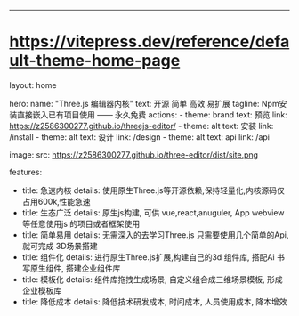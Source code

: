 ---
# https://vitepress.dev/reference/default-theme-home-page
layout: home

hero:
  name: "Three.js 编辑器内核"
  text: 开源 简单 高效 易扩展
  tagline: Npm安装直接嵌入已有项目使用 —— 永久免费
  actions:
    - theme: brand
      text: 预览
      link: https://z2586300277.github.io/threejs-editor/
    - theme: alt
      text: 安装
      link: /install
    - theme: alt
      text: 设计
      link: /design
    - theme: alt
      text: api
      link: /api

  image:
    src: https://z2586300277.github.io/three-editor/dist/site.png

features:
  - title: 急速内核
    details: 使用原生Three.js等开源依赖,保持轻量化,内核源码仅占用600k,性能急速
  - title: 生态广泛
    details: 原生js构建, 可供 vue,react,anuguler, App webview 等任意使用js 的项目或者框架使用
  - title: 简单易用
    details: 无需深入的去学习Three.js 只需要使用几个简单的Api, 就可完成 3D场景搭建
  - title: 组件化
    details: 进行原生Three.js扩展,构建自己的3d 组件库, 搭配Ai 书写原生组件, 搭建企业组件库
  - title: 模板化
    details: 组件库拖拽生成场景, 自定义组合成三维场景模板, 形成企业模板库
  - title: 降低成本
    details: 降低技术研发成本, 时间成本, 人员使用成本, 降本增效


